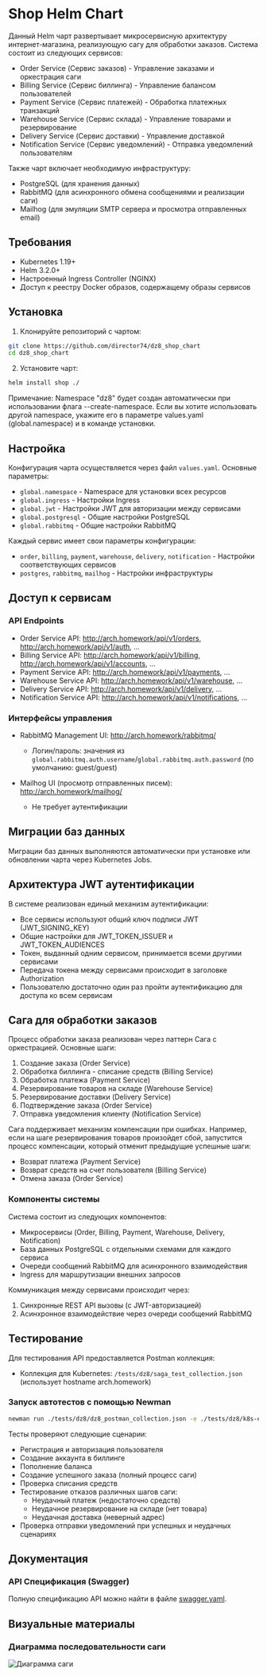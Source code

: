 # Shop Helm Chart

Данный Helm чарт развертывает микросервисную архитектуру интернет-магазина, реализующую сагу для обработки заказов. Система состоит из следующих сервисов:
- Order Service (Сервис заказов) - Управление заказами и оркестрация саги
- Billing Service (Сервис биллинга) - Управление балансом пользователей
- Payment Service (Сервис платежей) - Обработка платежных транзакций
- Warehouse Service (Сервис склада) - Управление товарами и резервирование
- Delivery Service (Сервис доставки) - Управление доставкой
- Notification Service (Сервис уведомлений) - Отправка уведомлений пользователям

Также чарт включает необходимую инфраструктуру:
- PostgreSQL (для хранения данных)
- RabbitMQ (для асинхронного обмена сообщениями и реализации саги)
- Mailhog (для эмуляции SMTP сервера и просмотра отправленных email)

## Требования

- Kubernetes 1.19+
- Helm 3.2.0+
- Настроенный Ingress Controller (NGINX)
- Доступ к реестру Docker образов, содержащему образы сервисов

## Установка

1. Клонируйте репозиторий с чартом:
```bash
git clone https://github.com/director74/dz8_shop_chart
cd dz8_shop_chart
```

2. Установите чарт:
```bash
helm install shop ./
```

Примечание: Namespace "dz8" будет создан автоматически при использовании флага --create-namespace. Если вы хотите использовать другой namespace, укажите его в параметре values.yaml (global.namespace) и в команде установки.

## Настройка

Конфигурация чарта осуществляется через файл `values.yaml`. Основные параметры:

- `global.namespace` - Namespace для установки всех ресурсов
- `global.ingress` - Настройки Ingress
- `global.jwt` - Настройки JWT для авторизации между сервисами
- `global.postgresql` - Общие настройки PostgreSQL
- `global.rabbitmq` - Общие настройки RabbitMQ

Каждый сервис имеет свои параметры конфигурации:
- `order`, `billing`, `payment`, `warehouse`, `delivery`, `notification` - Настройки соответствующих сервисов
- `postgres`, `rabbitmq`, `mailhog` - Настройки инфраструктуры

## Доступ к сервисам

### API Endpoints

- Order Service API: http://arch.homework/api/v1/orders, http://arch.homework/api/v1/auth, ...
- Billing Service API: http://arch.homework/api/v1/billing, http://arch.homework/api/v1/accounts, ...
- Payment Service API: http://arch.homework/api/v1/payments, ...
- Warehouse Service API: http://arch.homework/api/v1/warehouse, ...
- Delivery Service API: http://arch.homework/api/v1/delivery, ...
- Notification Service API: http://arch.homework/api/v1/notifications, ...

### Интерфейсы управления

- RabbitMQ Management UI: http://arch.homework/rabbitmq/
  - Логин/пароль: значения из `global.rabbitmq.auth.username`/`global.rabbitmq.auth.password` (по умолчанию: guest/guest)

- Mailhog UI (просмотр отправленных писем): http://arch.homework/mailhog/
  - Не требует аутентификации

## Миграции баз данных

Миграции баз данных выполняются автоматически при установке или обновлении чарта через Kubernetes Jobs.

## Архитектура JWT аутентификации

В системе реализован единый механизм аутентификации:
- Все сервисы используют общий ключ подписи JWT (JWT_SIGNING_KEY)
- Общие настройки для JWT_TOKEN_ISSUER и JWT_TOKEN_AUDIENCES
- Токен, выданный одним сервисом, принимается всеми другими сервисами
- Передача токена между сервисами происходит в заголовке Authorization
- Пользователю достаточно один раз пройти аутентификацию для доступа ко всем сервисам

## Сага для обработки заказов

Процесс обработки заказа реализован через паттерн Сага с оркестрацией. Основные шаги:

1. Создание заказа (Order Service)
2. Обработка биллинга - списание средств (Billing Service)
3. Обработка платежа (Payment Service)
4. Резервирование товаров на складе (Warehouse Service)
5. Резервирование доставки (Delivery Service)
6. Подтверждение заказа (Order Service)
7. Отправка уведомления клиенту (Notification Service)

Сага поддерживает механизм компенсации при ошибках. Например, если на шаге резервирования товаров произойдет сбой, запустится процесс компенсации, который отменит предыдущие успешные шаги:
- Возврат платежа (Payment Service)
- Возврат средств на счет пользователя (Billing Service)
- Отмена заказа (Order Service)

### Компоненты системы

Система состоит из следующих компонентов:
- Микросервисы (Order, Billing, Payment, Warehouse, Delivery, Notification)
- База данных PostgreSQL с отдельными схемами для каждого сервиса
- Очереди сообщений RabbitMQ для асинхронного взаимодействия
- Ingress для маршрутизации внешних запросов

Коммуникация между сервисами происходит через:
1. Синхронные REST API вызовы (с JWT-авторизацией)
2. Асинхронное взаимодействие через очереди сообщений RabbitMQ

## Тестирование

Для тестирования API предоставляется Postman коллекция:
- Коллекция для Kubernetes: `/tests/dz8/saga_test_collection.json` (использует hostname arch.homework)

### Запуск автотестов с помощью Newman

```bash
newman run ./tests/dz8/dz8_postman_collection.json -e ./tests/dz8/k8s-environment.json
```

Тесты проверяют следующие сценарии:
- Регистрация и авторизация пользователя
- Создание аккаунта в биллинге
- Пополнение баланса
- Создание успешного заказа (полный процесс саги)
- Проверка списания средств
- Тестирование отказов различных шагов саги:
  - Неудачный платеж (недостаточно средств)
  - Неудачное резервирование на складе (нет товара)
  - Неудачная доставка (неверный адрес)
- Проверка отправки уведомлений при успешных и неудачных сценариях

## Документация

### API Спецификация (Swagger)

Полную спецификацию API можно найти в файле [swagger.yaml](docs/dz8/swagger.yaml).

## Визуальные материалы

### Диаграмма последовательности саги

![Диаграмма саги](docs/dz8/saga_flow_diagram.svg)

